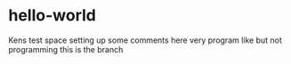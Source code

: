 # hello-world
Kens test space
setting up some comments here
very program like
but not programming
this is the branch
